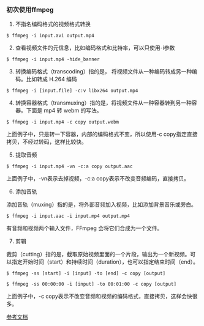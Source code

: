 ### 初次使用ffmpeg

1. 不指名编码格式的视频格式转换

```
$ ffmpeg -i input.avi output.mp4
```

2. 查看视频文件的元信息，比如编码格式和比特率，可以只使用-i参数

```
$ ffmpeg -i input.mp4 -hide_banner
```

3. 转换编码格式（transcoding）指的是， 将视频文件从一种编码转成另一种编码。比如转成 H.264 编码

```
$ ffmpeg -i [input.file] -c:v libx264 output.mp4
```

4. 转换容器格式（transmuxing）指的是，将视频文件从一种容器转到另一种容器。下面是 mp4 转 webm 的写法。

```
$ ffmpeg -i input.mp4 -c copy output.webm
```

上面例子中，只是转一下容器，内部的编码格式不变，所以使用-c copy指定直接拷贝，不经过转码，这样比较快。

5. 提取音频

```
$ ffmpeg -i input.mp4 -vn -c:a copy output.aac
```

上面例子中，-vn表示去掉视频，-c:a copy表示不改变音频编码，直接拷贝。

6. 添加音轨

添加音轨（muxing）指的是，将外部音频加入视频，比如添加背景音乐或旁白。

```
$ ffmpeg -i input.aac -i input.mp4 output.mp4
```

有音频和视频两个输入文件，FFmpeg 会将它们合成为一个文件。

7. 剪辑

裁剪（cutting）指的是，截取原始视频里面的一个片段，输出为一个新视频。可以指定开始时间（start）和持续时间（duration），也可以指定结束时间（end）。

```
$ ffmpeg -ss [start] -i [input] -to [end] -c copy [output]
```

```
$ ffmpeg -ss 00:00:00 -i [input] -to 00:01:00 -c copy [output]
```

上面例子中，-c copy表示不改变音频和视频的编码格式，直接拷贝，这样会快很多。

[参考文档](http://www.ruanyifeng.com/blog/2020/01/ffmpeg.html)
